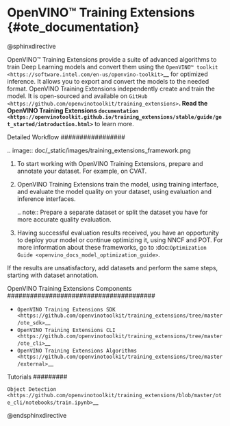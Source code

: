 # OpenVINO™ Training Extensions {#ote_documentation}

@sphinxdirective 

OpenVINO™ Training Extensions provide a suite of advanced algorithms to train
Deep Learning models and convert them using the `OpenVINO™
toolkit <https://software.intel.com/en-us/openvino-toolkit>`__ for optimized
inference. It allows you to export and convert the models to the needed format. OpenVINO Training Extensions independently create and train the model. It is open-sourced and available on `GitHub <https://github.com/openvinotoolkit/training_extensions>`__. Read the OpenVINO Training Extensions `documentation <https://openvinotoolkit.github.io/training_extensions/stable/guide/get_started/introduction.html>`__ to learn more.

Detailed Workflow
#################

.. image:: doc/_static/images/training_extensions_framework.png

1. To start working with OpenVINO Training Extensions, prepare and annotate your dataset. For example, on CVAT.

2. OpenVINO Training Extensions train the model, using training interface, and evaluate the model quality on your dataset, using evaluation and inference interfaces.

   .. note:: Prepare a separate dataset or split the dataset you have for more accurate quality evaluation.

3. Having successful evaluation results received, you have an opportunity to deploy your model or continue optimizing it, using NNCF and POT. For more information about these frameworks, go to :doc:`Optimization Guide <openvino_docs_model_optimization_guide>`.

If the results are unsatisfactory, add datasets and perform the same steps, starting with dataset annotation.

OpenVINO Training Extensions Components
#######################################

- `OpenVINO Training Extensions SDK <https://github.com/openvinotoolkit/training_extensions/tree/master/ote_sdk>`__
- `OpenVINO Training Extensions CLI <https://github.com/openvinotoolkit/training_extensions/tree/master/ote_cli>`__
- `OpenVINO Training Extensions Algorithms <https://github.com/openvinotoolkit/training_extensions/tree/master/external>`__

Tutorials
#########

`Object Detection <https://github.com/openvinotoolkit/training_extensions/blob/master/ote_cli/notebooks/train.ipynb>`__


@endsphinxdirective 